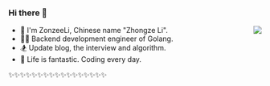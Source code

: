 ### Hi there 👋

<!-- 彩色渐变色 -->
<img align="right" src="https://github-readme-stats.vercel.app/api?username=ZonzeeLi&show_icons=true&include_all_commits=true&bg_color=10,ffcccc,ffffcc,ccffcc,ccffff ,ccccff,ffccff&text_color=0066ff&title_color=0066ff"> 

- 🌴 I'm ZonzeeLi, Chinese name "Zhongze Li".
- 👨‍💻 Backend development engineer of Golang. 
- 🏂 Update blog, the interview and algorithm.
- 🤪 Life is fantastic. Coding every day.

✨✨✨✨✨✨✨✨✨✨✨✨✨✨✨✨✨
<!-- 天空之境渐变色
<img align="right" src="https://github-readme-stats.vercel.app/api?username=ZonzeeLi&show_icons=true&include_all_commits=true&bg_color=0,ffd1a3,a3ffff,a3a3ff&text_color=6666ff&title_color=6666ff">

浅冰淇淋渐变色
<img align="right" src="https://github-readme-stats.vercel.app/api?username=ZonzeeLi&show_icons=true&include_all_commits=true&bg_color=10,dbedff,ffeddb"> -->



<!-- 彩色深渐变色
<img align="right" src="https://github-readme-stats.vercel.app/api?username=ZonzeeLi&show_icons=true&include_all_commits=true&bg_color=5,a8a8ff,ffa8ff,ffa8a8 ,ffffa8,a8ffa8,a8ffff"> 

迈阿密渐变色
<img align="right" src="https://github-readme-stats.vercel.app/api?username=ZonzeeLi&show_icons=true&include_all_commits=true&bg_color=10,fbda61,ff5acd"> 

嫩肤渐变色
<img align="right" src="https://github-readme-stats.vercel.app/api?username=ZonzeeLi&show_icons=true&include_all_commits=true&bg_color=0,ecd6ff,ffd7ea,ffecd6">  -->


<!--
**ZonzeeLi/ZonzeeLi** is a ✨ _special_ ✨ repository because its `README.md` (this file) appears on your GitHub profile.

Here are some ideas to get you started:

- 🔭 I’m currently working on ...
- 🌱 I’m currently learning ...
- 👯 I’m looking to collaborate on ...
- 🤔 I’m looking for help with ...
- 💬 Ask me about ...
- 📫 How to reach me: ...
- 😄 Pronouns: ...
- ⚡ Fun fact: ...
-->
